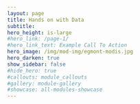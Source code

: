 ```yaml
---
layout: page
title: Hands on with Data
subtitle: 
hero_height: is-large
#hero_link: /page-1/
#hero_link_text: Example Call To Action
hero_image: /img/mod-img/egmont-modis.jpg
hero_darken: true
show_sidebar: false
#hide_hero: true
#callouts: module_callouts
#gallery: module-gallery
#showcase: all-modules-showcase
---
```

